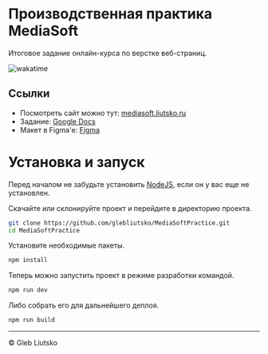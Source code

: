 # Производственная практика MediaSoft
Итоговое задание онлайн-курса по верстке веб-страниц.

![wakatime](https://wakatime.com/badge/user/b9a8dcdf-a224-40bd-a624-f836cb1f05f2/project/f603fb07-5816-4ca8-9ab2-114cfda9ce60.svg)

## Ссылки
- Посмотреть сайт можно тут: [mediasoft.liutsko.ru](https://mediasoft.liutsko.ru/)
- Задание: [Google Docs](https://docs.google.com/document/d/1U-glxdOEwNTyjy41y_vaAclkxMQmNGaeT-7sxsrdVVQ)
- Макет в Figma'е: [Figma](https://www.figma.com/file/8MRflu28KdivJ1rWFYD3tA/HTML-CSS-course-2022)

# Установка и запуск
Перед началом не забудьте установить [NodeJS](https://nodejs.org/), если он у вас еще не установлен.

Скачайте или склонируйте проект и перейдите в директорию проекта.
```sh
git clone https://github.com/glebliutsko/MediaSoftPractice.git
cd MediaSoftPractice
```

Установите необходимые пакеты.
```sh
npm install
```

Теперь можно запустить проект в режиме разработки командой.
```sh
npm run dev
```
Либо собрать его для дальнейшего деплоя.
```sh
npm run build
```

- - - 
© Gleb Liutsko

